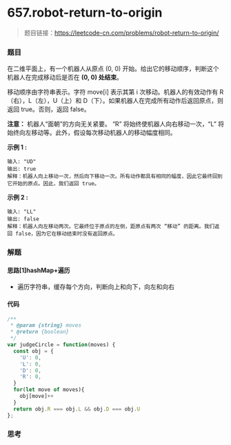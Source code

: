 # 657.robot-return-to-origin

> 题目链接：https://leetcode-cn.com/problems/robot-return-to-origin/
>

### 题目

在二维平面上，有一个机器人从原点 (0, 0) 开始。给出它的移动顺序，判断这个机器人在完成移动后是否在 **(0, 0) 处结束**。

移动顺序由字符串表示。字符 move[i] 表示其第 i 次移动。机器人的有效动作有 R（右），L（左），U（上）和 D（下）。如果机器人在完成所有动作后返回原点，则返回 true。否则，返回 false。

**注意：** 机器人“面朝”的方向无关紧要。 “R” 将始终使机器人向右移动一次，“L” 将始终向左移动等。此外，假设每次移动机器人的移动幅度相同。

**示例 1 :**

```
输入: "UD"
输出: true
解释：机器人向上移动一次，然后向下移动一次。所有动作都具有相同的幅度，因此它最终回到它开始的原点。因此，我们返回 true。
```

**示例 2 :**

```
输入: "LL"
输出: false
解释：机器人向左移动两次。它最终位于原点的左侧，距原点有两次 “移动” 的距离。我们返回 false，因为它在移动结束时没有返回原点。
```



### 解题

#### 思路[1]hashMap+遍历

* 遍历字符串，缓存每个方向，判断向上和向下，向左和向右

#### 代码

```javascript
/**
 * @param {string} moves
 * @return {boolean}
 */
var judgeCircle = function(moves) {
  const obj = {
    'U': 0,
    'L': 0,
    'D': 0,
    'R': 0,
  }
  for(let move of moves){
    obj[move]++
  }
  return obj.R === obj.L && obj.D === obj.U
};
```



### 思考

